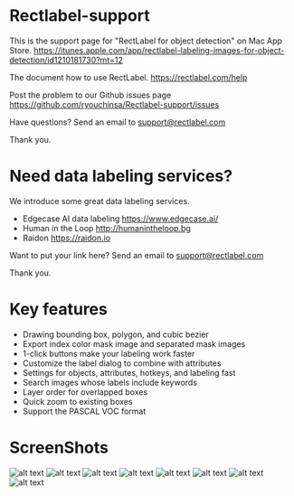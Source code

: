 # Rectlabel-support
This is the support page for "RectLabel for object detection" on Mac App Store.
https://itunes.apple.com/app/rectlabel-labeling-images-for-object-detection/id1210181730?mt=12

The document how to use RectLabel.
https://rectlabel.com/help

Post the problem to our Github issues page
https://github.com/ryouchinsa/Rectlabel-support/issues

Have questions? Send an email to support@rectlabel.com

Thank you.

# Need data labeling services?
We introduce some great data labeling services.

- Edgecase AI data labeling https://www.edgecase.ai/
- Human in the Loop http://humanintheloop.bg
- Raidon https://raidon.io

Want to put your link here? Send an email to support@rectlabel.com

Thank you.

# Key features
- Drawing bounding box, polygon, and cubic bezier
- Export index color mask image and separated mask images
- 1-click buttons make your labeling work faster
- Customize the label dialog to combine with attributes
- Settings for objects, attributes, hotkeys, and labeling fast
- Search images whose labels include keywords
- Layer order for overlapped boxes
- Quick zoom to existing boxes
- Support the PASCAL VOC format

# ScreenShots
![alt text](https://static.rectlabel.com/waysify_app/img/draw.jpg?)
![alt text](https://static.rectlabel.com/waysify_app/img/mask.jpg?)
![alt text](https://static.rectlabel.com/waysify_app/img/edit_points.jpg?)
![alt text](https://static.rectlabel.com/waysify_app/img/1-click.jpg?)
![alt text](https://static.rectlabel.com/waysify_app/img/dialog.jpg??)
![alt text](https://static.rectlabel.com/waysify_app/img/objects.jpg???)
![alt text](https://static.rectlabel.com/waysify_app/img/search.jpg?)
![alt text](https://static.rectlabel.com/waysify_app/img/focus.jpg?)
